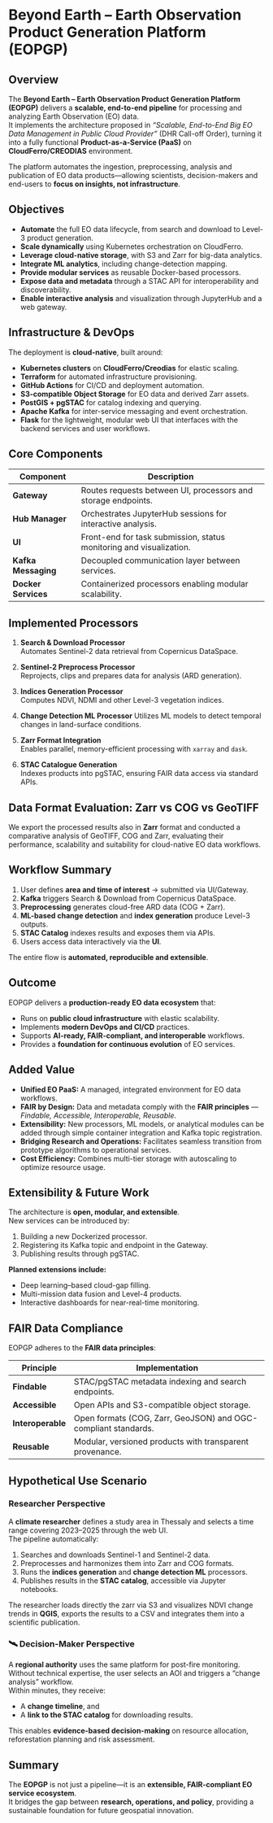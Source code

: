 # Beyond Earth – Earth Observation Product Generation Platform (EOPGP)

## Overview
The **Beyond Earth – Earth Observation Product Generation Platform (EOPGP)** delivers a **scalable, end-to-end pipeline** for processing and analyzing Earth Observation (EO) data.  
It implements the architecture proposed in *“Scalable, End-to-End Big EO Data Management in Public Cloud Provider”* (DHR Call-off Order), turning it into a fully functional **Product-as-a-Service (PaaS)** on **CloudFerro/CREODIAS** environment.

The platform automates the ingestion, preprocessing, analysis and publication of EO data products—allowing scientists, decision-makers and end-users to **focus on insights, not infrastructure**.



## Objectives
- **Automate** the full EO data lifecycle, from search and download to Level-3 product generation.  
- **Scale dynamically** using Kubernetes orchestration on CloudFerro.  
- **Leverage cloud-native storage**, with S3 and Zarr for big-data analytics.  
- **Integrate ML analytics**, including change-detection mapping.  
- **Provide modular services** as reusable Docker-based processors.  
- **Expose data and metadata** through a STAC API for interoperability and discoverability.  
- **Enable interactive analysis** and visualization through JupyterHub and a web gateway.



## Infrastructure & DevOps
The deployment is **cloud-native**, built around:
- **Kubernetes clusters** on **CloudFerro/Creodias** for elastic scaling.  
- **Terraform** for automated infrastructure provisioning.  
- **GitHub Actions** for CI/CD and deployment automation.  
- **S3-compatible Object Storage** for EO data and derived Zarr assets.  
- **PostGIS + pgSTAC** for catalog indexing and querying.  
- **Apache Kafka** for inter-service messaging and event orchestration.
- **Flask** for the lightweight, modular web UI that interfaces with the backend services and user workflows.


## Core Components

| Component | Description |
|------------|-------------|
| **Gateway** | Routes requests between UI, processors and storage endpoints. |
| **Hub Manager** | Orchestrates JupyterHub sessions for interactive analysis. |
| **UI** | Front-end for task submission, status monitoring and visualization. |
| **Kafka Messaging** | Decoupled communication layer between services. |
| **Docker Services** | Containerized processors enabling modular scalability. |



## Implemented Processors

1. **Search & Download Processor**  
   Automates Sentinel-2 data retrieval from Copernicus DataSpace.  

2. **Sentinel-2 Preprocess Processor**  
   Reprojects, clips and prepares data for analysis (ARD generation).  

3. **Indices Generation Processor**  
   Computes NDVI, NDMI and other Level-3 vegetation indices.  

4. **Change Detection ML Processor** 
   Utilizes ML models to detect temporal changes in land-surface conditions.  

5. **Zarr Format Integration**  
   Enables parallel, memory-efficient processing with `xarray` and `dask`.  

6. **STAC Catalogue Generation**  
   Indexes products into pgSTAC, ensuring FAIR data access via standard APIs.  

## Data Format Evaluation: Zarr vs COG vs GeoTIFF

We export the processed results also in **Zarr** format and conducted a comparative analysis of GeoTIFF, COG and Zarr, evaluating their performance, scalability and suitability for cloud-native EO data workflows.

## Workflow Summary

1. User defines **area and time of interest** → submitted via UI/Gateway.  
2. **Kafka** triggers Search & Download from Copernicus DataSpace.  
3. **Preprocessing** generates cloud-free ARD data (COG + Zarr).  
4. **ML-based change detection** and **index generation** produce Level-3 outputs.  
5. **STAC Catalog** indexes results and exposes them via APIs.  
6. Users access data interactively via the **UI**.

The entire flow is **automated, reproducible and extensible**.


## Outcome
EOPGP delivers a **production-ready EO data ecosystem** that:
- Runs on **public cloud infrastructure** with elastic scalability.  
- Implements **modern DevOps and CI/CD** practices.  
- Supports **AI-ready, FAIR-compliant, and interoperable** workflows.  
- Provides a **foundation for continuous evolution** of EO services.

## Added Value
- **Unified EO PaaS:** A managed, integrated environment for EO data workflows.  
- **FAIR by Design:** Data and metadata comply with the **FAIR principles** — *Findable, Accessible, Interoperable, Reusable.*  
- **Extensibility:** New processors, ML models, or analytical modules can be added through simple container integration and Kafka topic registration.  
- **Bridging Research and Operations:** Facilitates seamless transition from prototype algorithms to operational services.  
- **Cost Efficiency:** Combines multi-tier storage with autoscaling to optimize resource usage.  


## Extensibility & Future Work
The architecture is **open, modular, and extensible**.  
New services can be introduced by:
1. Building a new Dockerized processor.  
2. Registering its Kafka topic and endpoint in the Gateway.  
3. Publishing results through pgSTAC.  

**Planned extensions include:**
- Deep learning–based cloud-gap filling.  
- Multi-mission data fusion and Level-4 products.  
- Interactive dashboards for near-real-time monitoring.  


## FAIR Data Compliance

EOPGP adheres to the **FAIR data principles**:

| Principle | Implementation |
|------------|----------------|
| **Findable** | STAC/pgSTAC metadata indexing and search endpoints. |
| **Accessible** | Open APIs and S3-compatible object storage. |
| **Interoperable** | Open formats (COG, Zarr, GeoJSON) and OGC-compliant standards. |
| **Reusable** | Modular, versioned products with transparent provenance. |


## Hypothetical Use Scenario

### Researcher Perspective
A **climate researcher** defines a study area in Thessaly and selects a time range covering 2023–2025 through the web UI.  
The pipeline automatically:
1. Searches and downloads Sentinel-1 and Sentinel-2 data.  
2. Preprocesses and harmonizes them into Zarr and COG formats.  
3. Runs the **indices generation** and **change detection ML** processors.  
4. Publishes results in the **STAC catalog**, accessible via Jupyter notebooks. 

The researcher loads directly the zarr via S3 and visualizes NDVI change trends in **QGIS**, exports the results to a CSV and integrates them into a scientific publication.

### 🛰️ Decision-Maker Perspective
A **regional authority** uses the same platform for post-fire monitoring.  
Without technical expertise, the user selects an AOI and triggers a “change analysis” workflow.  
Within minutes, they receive:
- A **change timeline**, and  
- A **link to the STAC catalog** for downloading results.  

This enables **evidence-based decision-making** on resource allocation, reforestation planning and risk assessment.


## Summary
The **EOPGP** is not just a pipeline—it is an **extensible, FAIR-compliant EO service ecosystem**.  
It bridges the gap between **research, operations, and policy**, providing a sustainable foundation for future geospatial innovation.
